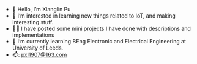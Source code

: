 - 👋 Hello, I’m Xianglin Pu
- 👀 I’m interested in learning new things related to IoT, and making interesting stuff.
- ✍🏻 I have posted some mini projects I have done with descriptions and implementations
- 🌱 I’m currently learning BEng Electronic and Electrical Engineering at University of Leeds.
- 📫: pxl1907@163.com

<!---
xL1n/xL1n is a ✨ special ✨ repository because its `README.md` (this file) appears on your GitHub profile.
You can click the Preview link to take a look at your changes.
--->
